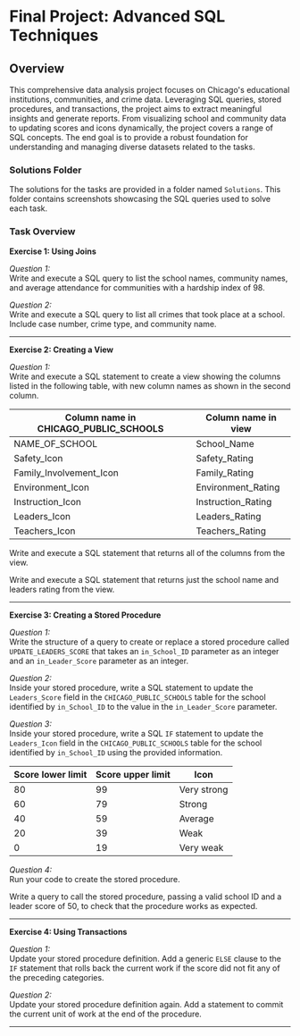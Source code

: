 # Final Project: Advanced SQL Techniques

## Overview

This comprehensive data analysis project focuses on Chicago's educational institutions, communities, and crime data. Leveraging SQL queries, stored procedures, and transactions, the project aims to extract meaningful insights and generate reports. From visualizing school and community data to updating scores and icons dynamically, the project covers a range of SQL concepts. The end goal is to provide a robust foundation for understanding and managing diverse datasets related to the tasks.

### Solutions Folder

The solutions for the tasks are provided in a folder named `Solutions`. This folder contains screenshots showcasing the SQL queries used to solve each task.


### Task Overview

**Exercise 1: Using Joins**

*Question 1:*  
Write and execute a SQL query to list the school names, community names, and average attendance for communities with a hardship index of 98.

*Question 2:*  
Write and execute a SQL query to list all crimes that took place at a school. Include case number, crime type, and community name.

---

**Exercise 2: Creating a View**

*Question 1:*  
Write and execute a SQL statement to create a view showing the columns listed in the following table, with new column names as shown in the second column.

| Column name in CHICAGO_PUBLIC_SCHOOLS | Column name in view |
| --- | --- |
| NAME_OF_SCHOOL | School_Name |
| Safety_Icon | Safety_Rating |
| Family_Involvement_Icon | Family_Rating |
| Environment_Icon | Environment_Rating |
| Instruction_Icon | Instruction_Rating |
| Leaders_Icon | Leaders_Rating |
| Teachers_Icon | Teachers_Rating |

Write and execute a SQL statement that returns all of the columns from the view.

Write and execute a SQL statement that returns just the school name and leaders rating from the view.

---

**Exercise 3: Creating a Stored Procedure**

*Question 1:*  
Write the structure of a query to create or replace a stored procedure called `UPDATE_LEADERS_SCORE` that takes an `in_School_ID` parameter as an integer and an `in_Leader_Score` parameter as an integer.

*Question 2:*  
Inside your stored procedure, write a SQL statement to update the `Leaders_Score` field in the `CHICAGO_PUBLIC_SCHOOLS` table for the school identified by `in_School_ID` to the value in the `in_Leader_Score` parameter.

*Question 3:*  
Inside your stored procedure, write a SQL `IF` statement to update the `Leaders_Icon` field in the `CHICAGO_PUBLIC_SCHOOLS` table for the school identified by `in_School_ID` using the provided information.

| Score lower limit | Score upper limit | Icon |
| --- | --- | --- |
| 80 | 99 | Very strong |
| 60 | 79 | Strong |
| 40 | 59 | Average |
| 20 | 39 | Weak |
| 0 | 19 | Very weak |

*Question 4:*  
Run your code to create the stored procedure.

Write a query to call the stored procedure, passing a valid school ID and a leader score of 50, to check that the procedure works as expected.

---

**Exercise 4: Using Transactions**

*Question 1:*  
Update your stored procedure definition. Add a generic `ELSE` clause to the `IF` statement that rolls back the current work if the score did not fit any of the preceding categories.

*Question 2:*  
Update your stored procedure definition again. Add a statement to commit the current unit of work at the end of the procedure.

---